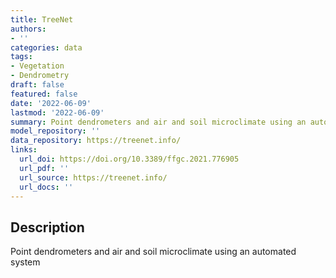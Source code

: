 ```yaml
---
title: TreeNet
authors:
- ''
categories: data
tags:
- Vegetation
- Dendrometry
draft: false
featured: false
date: '2022-06-09'
lastmod: '2022-06-09'
summary: Point dendrometers and air and soil microclimate using an automated system
model_repository: ''
data_repository: https://treenet.info/
links:
  url_doi: https://doi.org/10.3389/ffgc.2021.776905
  url_pdf: ''
  url_source: https://treenet.info/
  url_docs: ''
---
```


## Description

Point dendrometers and air and soil microclimate using an automated system

